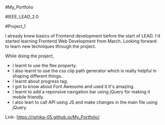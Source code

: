 #My_Portfolio

#IEEE_LEAD_2.0

#Project_1

I already knew basics of Frontend development before the start of LEAD. I'd started learning Frontend Web Development from March. 
Looking forward to learn new techniques through the project.

While doing the project,
 - I learnt to use the flex property. 
 - I also learnt to use the css clip path generator which is really helpful in shaping different things.
 - I learnt about progress tag.
 - I got to know about Font Awesome and used it.It's amazing.
 - I learnt to add a reponsive navigation bar using jQuery for making it mobile friendly.
 - I also leart to call API using JS and make changes in the main file using jQuery.


Link- https://rishika-05.github.io/My_Portfolio/
